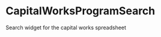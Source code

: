 CapitalWorksProgramSearch
=========================

Search widget for the capital works spreadsheet
